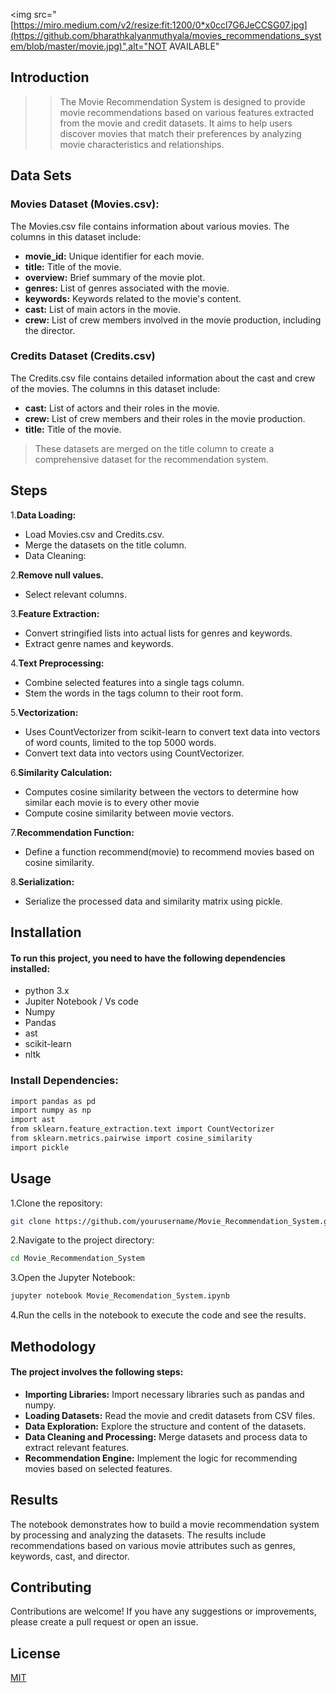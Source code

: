 
<img src="[https://miro.medium.com/v2/resize:fit:1200/0*x0ccl7G6JeCCSG07.jpg](https://github.com/bharathkalyanmuthyala/movies_recommendations_system/blob/master/movie.jpg)",alt="NOT AVAILABLE"

## Introduction
>> The Movie Recommendation System is designed to provide movie recommendations based on various features extracted from the movie and credit datasets. It aims to help users discover movies that match their preferences by analyzing movie characteristics and relationships.



## Data Sets
### Movies Dataset (Movies.csv):
The Movies.csv file contains information about various movies. The columns in this dataset include:
+ **movie_id:** Unique identifier for each movie.
+ **title:** Title of the movie.
+ **overview:** Brief summary of the movie plot.
+ **genres:** List of genres associated with the movie.
+ **keywords:** Keywords related to the movie's content.
+ **cast:** List of main actors in the movie.
+ **crew:** List of crew members involved in the movie production, including the director.

### Credits Dataset (Credits.csv)
The Credits.csv file contains detailed information about the cast and crew of the movies. The columns in this dataset include:

+ **cast:** List of actors and their roles in the movie.
+ **crew:**  List of crew members and their roles in the movie production.
+ **title:** Title of the movie.
> These datasets are merged on the title column to create a comprehensive dataset for the recommendation system.


## Steps
1.**Data Loading:**

+ Load Movies.csv and Credits.csv.
+ Merge the datasets on the title column.
+ Data Cleaning:

2.**Remove null values.**

+ Select relevant columns.
  
3.**Feature Extraction:**

+ Convert stringified lists into actual lists for genres and keywords.
+ Extract genre names and keywords.
  
4.**Text Preprocessing:**

+ Combine selected features into a single tags column.
+ Stem the words in the tags column to their root form.
  
5.**Vectorization:**

+ Uses CountVectorizer from scikit-learn to convert text data into vectors of word counts, limited to the top 5000 words.
+ Convert text data into vectors using CountVectorizer.
  
6.**Similarity Calculation:**

+ Computes cosine similarity between the vectors to determine how similar each movie is to every other movie
+ Compute cosine similarity between movie vectors.
  
7.**Recommendation Function:**

+ Define a function recommend(movie) to recommend movies based on cosine similarity.
  
8.**Serialization:**

+ Serialize the processed data and similarity matrix using pickle.

## Installation

#### To run this project, you need to have the following dependencies installed:

+ python 3.x
+ Jupiter Notebook / Vs code
+ Numpy
+ Pandas
+ ast
+ scikit-learn
+ nltk


### Install Dependencies:

``` bash
import pandas as pd
import numpy as np
import ast
from sklearn.feature_extraction.text import CountVectorizer
from sklearn.metrics.pairwise import cosine_similarity
import pickle
```
  

    
## Usage

1.Clone the repository:
   
   ``` bash
   git clone https://github.com/yourusername/Movie_Recommendation_System.git
   
   ```
2.Navigate to the project directory:

``` bash
cd Movie_Recommendation_System

```
3.Open the Jupyter Notebook:
``` bash
jupyter notebook Movie_Recomendation_System.ipynb
```
4.Run the cells in the notebook to execute the code and see the results.



## Methodology

#### The project involves the following steps:

+ **Importing Libraries:** Import necessary libraries such as pandas and numpy.
+ **Loading Datasets:** Read the movie and credit datasets from CSV files. 
+ **Data Exploration:** Explore the structure and content of the datasets.
+ **Data Cleaning and Processing:** Merge datasets and process data to extract relevant features.
+ **Recommendation Engine:** Implement the logic for recommending movies based on selected features.

## Results

The notebook demonstrates how to build a movie recommendation system by processing and analyzing the datasets. The results include recommendations based on various movie attributes such as genres, keywords, cast, and director.
## Contributing

Contributions are welcome! If you have any suggestions or improvements, please create a pull request or open an issue.


## License

[MIT](https://choosealicense.com/licenses/mit/)

